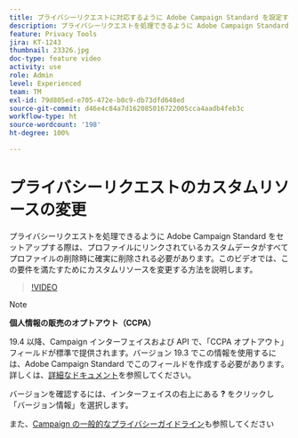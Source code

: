 ```yaml
---
title: プライバシーリクエストに対応するように Adobe Campaign Standard を設定する際のカスタムリソースの変更
description: プライバシーリクエストを処理できるように Adobe Campaign Standard をセットアップする際は、プロファイルにリンクされているカスタムデータがすべてプロファイルの削除時に確実に削除される必要があります。このビデオでは、この要件を満たすためにカスタムリソースを変更する方法を説明します。
feature: Privacy Tools
jira: KT-1243
thumbnail: 23326.jpg
doc-type: feature video
activity: use
role: Admin
level: Experienced
team: TM
exl-id: 79d805ed-e705-472e-b0c9-db73dfd648ed
source-git-commit: d46e4c84a7d162085016722005cca4aadb4feb3c
workflow-type: ht
source-wordcount: '198'
ht-degree: 100%

---
```


# プライバシーリクエストのカスタムリソースの変更

プライバシーリクエストを処理できるように Adobe Campaign Standard をセットアップする際は、プロファイルにリンクされているカスタムデータがすべてプロファイルの削除時に確実に削除される必要があります。このビデオでは、この要件を満たすためにカスタムリソースを変更する方法を説明します。

>[!VIDEO](https://video.tv.adobe.com/v/23326?quality=12&learn=on)

>[!NOTE]
>
>**個人情報の販売のオプトアウト（CCPA）**
>
>19.4 以降、Campaign インターフェイスおよび API で、「CCPA オプトアウト」フィールドが標準で提供されます。バージョン 19.3 でこの情報を使用するには、Adobe Campaign Standard でこのフィールドを作成する必要があります。詳しくは、[詳細なドキュメント](https://experienceleague.adobe.com/docs/campaign-standard/using/getting-started/privacy/privacy-requests.html?lang=ja#privacy-requests)を参照してください。
>
> バージョンを確認するには、インターフェイスの右上にある **?** をクリックし「バージョン情報」を選択します。

また、[Campaign の一般的なプライバシーガイドライン](https://experienceleague.adobe.com/docs/campaign-classic/using/getting-started/privacy/privacy-management.html?lang=ja)も参照してください
